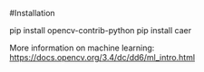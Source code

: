 #Installation

pip install opencv-contrib-python pip install caer

More information on machine learning: https://docs.opencv.org/3.4/dc/dd6/ml_intro.html
